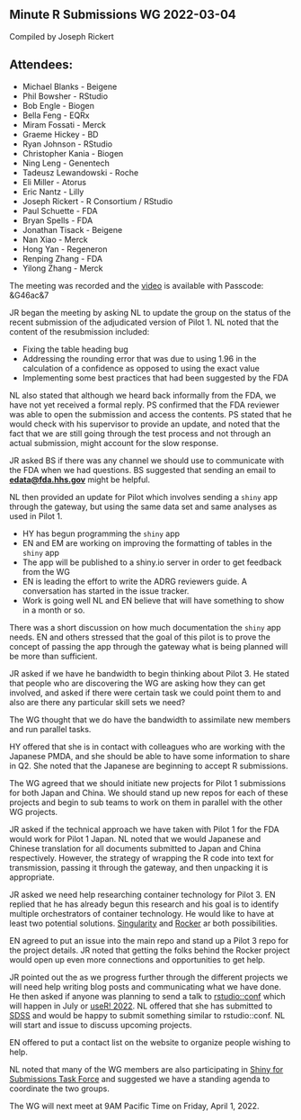 ## Minute R Submissions WG 2022-03-04

Compiled by Joseph Rickert

## Attendees:
* Michael Blanks - Beigene
* Phil Bowsher - RStudio 
* Bob Engle - Biogen
* Bella Feng - EQRx
* Miram Fossati - Merck
* Graeme Hickey - BD 
* Ryan Johnson - RStudio
* Christopher Kania - Biogen
* Ning Leng - Genentech
* Tadeusz Lewandowski - Roche 
* Eli Miller - Atorus
* Eric Nantz - Lilly 
* Joseph Rickert - R Consortium / RStudio
* Paul Schuette - FDA 
* Bryan Spells - FDA
* Jonathan Tisack - Beigene
* Nan Xiao - Merck 
* Hong Yan - Regeneron
* Renping Zhang - FDA 
* Yilong Zhang - Merck 

The meeting was recorded and the [video](
https://rstudio.zoom.us/rec/share/wcjMwWAnnqi_5DVOOgZ2hL1ssPlUsUnIbGSNVSwLr0ERWcKWMB1TWRDgTy3ECXU.JHDMBCOK8bg-yU4N) is available with Passcode: &G46ac&7

JR began the meeting by asking NL to update the group on the status of the recent submission of the adjudicated version of Pilot 1. NL noted that the content of the resubmission included:

* Fixing the table heading bug
* Addressing the rounding error that was due to using 1.96 in the calculation of a confidence as opposed to using the exact value
* Implementing some best practices that had been suggested by the FDA

NL also stated that although we heard back informally from the FDA, we have not yet received a formal reply. PS  confirmed that the FDA reviewer was able to open the submission and access the contents. PS stated that he would check with his supervisor to provide an update, and noted that the fact that we are still going through the test process and not through an actual submission, might account for the slow response.

JR asked BS if there was any channel we should use to communicate with the FDA when we had questions. BS suggested that sending an email to **edata@fda.hhs.gov** might be helpful.


NL then provided an update for Pilot which involves sending a `shiny` app through the gateway, but using the same data set and same analyses as used in Pilot 1.

* HY has begun programming the `shiny` app
* EN and EM are working on improving the formatting of tables in the `shiny` app
* The app will be published to a shiny.io server in order to get feedback from the WG
* EN is leading the effort to write the ADRG reviewers guide. A conversation has started in the issue tracker.
* Work is going well NL and EN believe that will have something to show in a month or so.

There was a short discussion on how much documentation the `shiny` app needs. EN and others stressed that the goal of this pilot is to prove the concept of passing the app through the gateway what is being planned will be more than sufficient.

JR asked if we have he bandwidth to begin thinking about Pilot 3. He stated that people who are discovering the WG are asking how they can get involved, and asked if there were certain task we could point them to and also are there any particular skill sets we need?

The WG thought that we do have the bandwidth to assimilate new members and run parallel tasks.

HY offered that she is in contact with colleagues who are working with the Japanese PMDA, and she should be able to have some information to share in Q2. She noted that the Japanese are beginning to accept R submissions.

The WG agreed that we should initiate new projects for Pilot 1 submissions for both Japan and China. We should stand up new repos for each of these projects and begin to sub teams to work on them in parallel with the other WG projects. 

JR asked if the technical approach we have taken with Pilot 1 for the FDA would work for Pilot 1 Japan. NL noted that we would Japanese and Chinese translation for all documents submitted to Japan and China respectively. However, the strategy of wrapping the R code into text for transmission, passing it through the gateway, and then unpacking it is appropriate. 

JR asked we need help researching container technology for Pilot 3. EN replied that he has already begun this research and his goal is to identify multiple orchestrators of container technology. He would like to have at least two potential solutions. [Singularity](https://sylabs.io/guides/3.5/user-guide/introduction.html) and [Rocker](https://www.rocker-project.org/) ar both possibilities.

EN agreed to put an issue into the main repo and stand up a Pilot 3 repo for the project details. JR noted that getting the folks behind the Rocker project would open up even more connections and opportunities to get help.

JR pointed out the as we progress further through the different projects we will need help writing blog posts and communicating what we have done. He then asked if anyone was planning to send a talk to [rstudio::conf](https://www.rstudio.com/conference/) which will happen in July or [useR! 2022](https://user2022.r-project.org/). NL offered that she has submitted to [SDSS](https://ww2.amstat.org/meetings/sdss/2022/) and would be happy to submit something similar to rstudio::conf. NL will start and issue to discuss upcoming projects.

EN offered to put a contact list on the website to organize people wishing to help.

NL noted that many of the WG members are also participating in [Shiny for Submissions Task Force](https://www.linkedin.com/posts/philip-bowsher-67151015_rpharma-activity-6879137760716886016-C-2Z/) and suggested we have a standing agenda to coordinate the two groups. 

The WG will next meet at 9AM Pacific Time on Friday, April 1, 2022.


